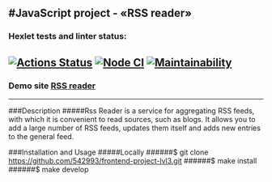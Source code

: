 #JavaScript project - «RSS reader»
---
### Hexlet tests and linter status:

[![Actions Status](https://github.com/542993/frontend-project-lvl3/workflows/hexlet-check/badge.svg)](https://github.com/542993/frontend-project-lvl3/actions)
[![Node CI](https://github.com/542993/frontend-project-lvl3/actions/workflows/nodejs.yml/badge.svg)](https://github.com/542993/frontend-project-lvl3/actions/workflows/nodejs.yml) 
[![Maintainability](https://api.codeclimate.com/v1/badges/a99a88d28ad37a79dbf6/maintainability)](https://codeclimate.com/github/542993/frontend-project-lvl3)
---
### Demo site [RSS reader](https://frontend-project-lvl3-vvj7.vercel.app/)
---
###Description
#####Rss Reader is a service for aggregating RSS feeds, with which it is convenient to read sources, such as blogs. It allows you to add a large number of RSS feeds, updates them itself and adds new entries to the general feed.

###Installation and Usage
#####Locally
######$ git clone https://github.com/542993/frontend-project-lvl3.git
######$ make install
######$ make develop
